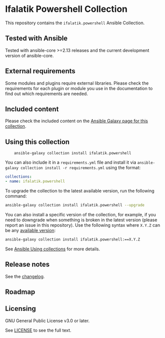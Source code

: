 # Ifalatik Powershell Collection

This repository contains the `ifalatik.powershell` Ansible Collection.

## Tested with Ansible

Tested with ansible-core >=2.13 releases and the current development version of ansible-core.

## External requirements

Some modules and plugins require external libraries. Please check the requirements for each plugin or module you use in the documentation to find out which requirements are needed.

## Included content

Please check the included content on the [Ansible Galaxy page for this collection](https://galaxy.ansible.com/ifalatik/powershell).

## Using this collection

```
    ansible-galaxy collection install ifalatik.powershell
```
You can also include it in a `requirements.yml` file and install it via `ansible-galaxy collection install -r requirements.yml` using the format:

```yaml
collections:
- name: ifalatik.powershell
```

To upgrade the collection to the latest available version, run the following command:

```bash
ansible-galaxy collection install ifalatik.powershell --upgrade
```

You can also install a specific version of the collection, for example, if you need to downgrade when something is broken in the latest version (please report an issue in this repository). Use the following syntax where `X.Y.Z` can be any [available version](https://galaxy.ansible.com/ifalatik/powershell):

```bash
ansible-galaxy collection install ifalatik.powershell:==X.Y.Z
```

See [Ansible Using collections](https://docs.ansible.com/ansible/latest/user_guide/collections_using.html) for more details.

## Release notes

See the [changelog](https://github.com/ifalatik/ansible_collection_powershell/tree/main/CHANGELOG.md).

## Roadmap

<!-- Optional. Include the roadmap for this collection, and the proposed release/versioning strategy so users can anticipate the upgrade/update cycle. -->

## Licensing

GNU General Public License v3.0 or later.

See [LICENSE](https://www.gnu.org/licenses/gpl-3.0.txt) to see the full text.

